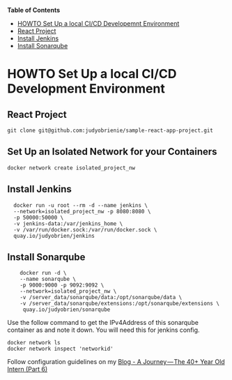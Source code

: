 
<!-- START doctoc generated TOC please keep comment here to allow auto update -->
<!-- DON'T EDIT THIS SECTION, INSTEAD RE-RUN doctoc TO UPDATE -->
**Table of Contents**

- [HOWTO Set Up a  local CI/CD Developemnt Environment](#howto-set-up-a--local-cicd-developemnt-environment)
- [React Project](#react-project)
- [Install Jenkins](#install-jenkins)
- [Install Sonarqube](#install-sonarqube)

<!-- END doctoc generated TOC please keep comment here to allow auto update -->

# HOWTO Set Up a  local CI/CD Development Environment


## React Project
```
git clone git@github.com:judyobrienie/sample-react-app-project.git
```
## Set Up an Isolated Network for your Containers
```
docker network create isolated_project_nw
```
## Install Jenkins
```
  docker run -u root --rm -d --name jenkins \
  --network=isolated_project_nw -p 8080:8080 \
  -p 50000:50000 \
  -v jenkins-data:/var/jenkins_home \
  -v /var/run/docker.sock:/var/run/docker.sock \
  quay.io/judyobrien/jenkins
  ```
## Install Sonarqube
```
    docker run -d \
    --name sonarqube \
    -p 9000:9000 -p 9092:9092 \
    --network=isolated_project_nw \
    -v /server_data/sonarqube/data:/opt/sonarqube/data \
    -v /server_data/sonarqube/extensions:/opt/sonarqube/extensions \
     quay.io/judyobrien/sonarqube
```

Use the follow command to get the IPv4Address of this sonarqube container as and note it down. You will need this for jenkins config.
```
docker network ls
docker network inspect 'networkid'
```

Follow configuration guidelines on my [Blog - A Journey — The 40+ Year Old Intern (Part 6)](https://medium.com/@judyobrienie/a-journey-the-40-year-old-intern-part-6-147173400a07) 
